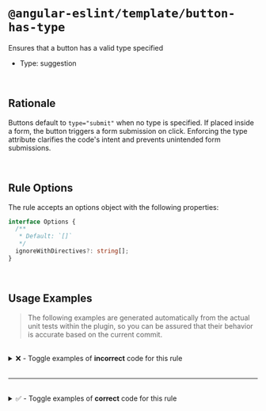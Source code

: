 <!--

  DO NOT EDIT.

  This markdown file was autogenerated using a mixture of the following files as the source of truth for its data:
  - ../../src/rules/button-has-type.ts
  - ../../tests/rules/button-has-type/cases.ts

  In order to update this file, it is therefore those files which need to be updated, as well as potentially the generator script:
  - ../../../../tools/scripts/generate-rule-docs.ts

-->

<br>

# `@angular-eslint/template/button-has-type`

Ensures that a button has a valid type specified

- Type: suggestion

<br>

## Rationale

Buttons default to `type="submit"` when no type is specified. If placed inside a form, the button triggers a form submission on click. Enforcing the type attribute clarifies the code's intent and prevents unintended form submissions.

<br>

## Rule Options

The rule accepts an options object with the following properties:

```ts
interface Options {
  /**
   * Default: `[]`
   */
  ignoreWithDirectives?: string[];
}

```

<br>

## Usage Examples

> The following examples are generated automatically from the actual unit tests within the plugin, so you can be assured that their behavior is accurate based on the current commit.

<br>

<details>
<summary>❌ - Toggle examples of <strong>incorrect</strong> code for this rule</summary>

<br>

#### Default Config

```json
{
  "rules": {
    "@angular-eslint/template/button-has-type": [
      "error"
    ]
  }
}
```

<br>

#### ❌ Invalid Code

```html
<button></button>
~~~~~~~~~~~~~~~~~
```

<br>

---

<br>

#### Default Config

```json
{
  "rules": {
    "@angular-eslint/template/button-has-type": [
      "error"
    ]
  }
}
```

<br>

#### ❌ Invalid Code

```html
<button (click)="onClick()"></button>
~~~~~~~~~~~~~~~~~~~~~~~~~~~~~~~~~~~~~
```

<br>

---

<br>

#### Default Config

```json
{
  "rules": {
    "@angular-eslint/template/button-has-type": [
      "error"
    ]
  }
}
```

<br>

#### ❌ Invalid Code

```html
<button type="whatever"></button>
        ~~~~~~~~~~~~~~~
```

<br>

---

<br>

#### Default Config

```json
{
  "rules": {
    "@angular-eslint/template/button-has-type": [
      "error"
    ]
  }
}
```

<br>

#### ❌ Invalid Code

```html
<button [attr.type]="'whatever'"></button>
        ~~~~~~~~~~~~~~~~~~~~~~~~
```

<br>

---

<br>

#### Custom Config

```json
{
  "rules": {
    "@angular-eslint/template/button-has-type": [
      "error",
      {
        "ignoreWithDirectives": [
          "myButton",
          "uiButton"
        ]
      }
    ]
  }
}
```

<br>

#### ❌ Invalid Code

```html
<button myDirective></button>
~~~~~~~~~~~~~~~~~~~~~~~~~~~~~
```

<br>

---

<br>

#### Custom Config

```json
{
  "rules": {
    "@angular-eslint/template/button-has-type": [
      "error",
      {
        "ignoreWithDirectives": [
          "myButton"
        ]
      }
    ]
  }
}
```

<br>

#### ❌ Invalid Code

```html
<button myButton type="whatever"></button>
                 ~~~~~~~~~~~~~~~
```

</details>

<br>

---

<br>

<details>
<summary>✅ - Toggle examples of <strong>correct</strong> code for this rule</summary>

<br>

#### Default Config

```json
{
  "rules": {
    "@angular-eslint/template/button-has-type": [
      "error"
    ]
  }
}
```

<br>

#### ✅ Valid Code

```html
<button [attr.type]="'button'"></button>
```

<br>

---

<br>

#### Default Config

```json
{
  "rules": {
    "@angular-eslint/template/button-has-type": [
      "error"
    ]
  }
}
```

<br>

#### ✅ Valid Code

```html
<button [attr.type]="'submit'"></button>
```

<br>

---

<br>

#### Default Config

```json
{
  "rules": {
    "@angular-eslint/template/button-has-type": [
      "error"
    ]
  }
}
```

<br>

#### ✅ Valid Code

```html
<button [attr.type]="'reset'"></button>
```

<br>

---

<br>

#### Default Config

```json
{
  "rules": {
    "@angular-eslint/template/button-has-type": [
      "error"
    ]
  }
}
```

<br>

#### ✅ Valid Code

```html
<button type="button"></button>
```

<br>

---

<br>

#### Default Config

```json
{
  "rules": {
    "@angular-eslint/template/button-has-type": [
      "error"
    ]
  }
}
```

<br>

#### ✅ Valid Code

```html
<button type="submit"></button>
```

<br>

---

<br>

#### Default Config

```json
{
  "rules": {
    "@angular-eslint/template/button-has-type": [
      "error"
    ]
  }
}
```

<br>

#### ✅ Valid Code

```html
<button type="reset"></button>
```

<br>

---

<br>

#### Default Config

```json
{
  "rules": {
    "@angular-eslint/template/button-has-type": [
      "error"
    ]
  }
}
```

<br>

#### ✅ Valid Code

```html
<button class="primary" type="submit"></button>
```

<br>

---

<br>

#### Default Config

```json
{
  "rules": {
    "@angular-eslint/template/button-has-type": [
      "error"
    ]
  }
}
```

<br>

#### ✅ Valid Code

```html
<button (click)="onClick()" type="button"></button>
```

<br>

---

<br>

#### Default Config

```json
{
  "rules": {
    "@angular-eslint/template/button-has-type": [
      "error"
    ]
  }
}
```

<br>

#### ✅ Valid Code

```html
<button [class.primary]="true" [attr.type]="'submit'"></button>
```

<br>

---

<br>

#### Default Config

```json
{
  "rules": {
    "@angular-eslint/template/button-has-type": [
      "error"
    ]
  }
}
```

<br>

#### ✅ Valid Code

```html
<button [disabled]="true" [attr.type]="'button'"></button>
```

<br>

---

<br>

#### Custom Config

```json
{
  "rules": {
    "@angular-eslint/template/button-has-type": [
      "error",
      {
        "ignoreWithDirectives": [
          "myButton"
        ]
      }
    ]
  }
}
```

<br>

#### ✅ Valid Code

```html
<button myButton></button>
```

<br>

---

<br>

#### Custom Config

```json
{
  "rules": {
    "@angular-eslint/template/button-has-type": [
      "error",
      {
        "ignoreWithDirectives": [
          "myButton"
        ]
      }
    ]
  }
}
```

<br>

#### ✅ Valid Code

```html
<button [myButton]></button>
```

</details>

<br>
